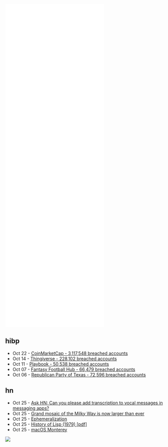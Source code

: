 ![Metrics](https://raw.githubusercontent.com/phixion/phixion/master/metrics.svg)

## hibp

<!--
for https://github.com/phixion/phixion/blob/main/.github/workflows/feeds.yml
-->
<!--START_SECTION:haveibeenpwnd-->
- Oct 22 - [CoinMarketCap - 3,117,548 breached accounts](https://haveibeenpwned.com/PwnedWebsites#CoinMarketCap)
- Oct 14 - [Thingiverse - 228,102 breached accounts](https://haveibeenpwned.com/PwnedWebsites#Thingiverse)
- Oct 11 - [Playbook - 50,538 breached accounts](https://haveibeenpwned.com/PwnedWebsites#Playbook)
- Oct 07 - [Fantasy Football Hub - 66,479 breached accounts](https://haveibeenpwned.com/PwnedWebsites#FantasyFootballHub)
- Oct 06 - [Republican Party of Texas - 72,596 breached accounts](https://haveibeenpwned.com/PwnedWebsites#RepublicanPartyOfTexas)
<!--END_SECTION:haveibeenpwnd-->

## hn

<!--
for https://github.com/phixion/phixion/blob/main/.github/workflows/feeds.yml
-->
<!--START_SECTION:hn-->
- Oct 25 - [Ask HN: Can you please add transcription to vocal messages in messaging apps?](https://news.ycombinator.com/item?id=28992195)
- Oct 25 - [Grand mosaic of the Milky Way is now larger than ever](https://astroanarchy.blogspot.com/2021/10/grand-mosaic-of-milky-way-is-now-large.html)
- Oct 25 - [Ephemeralization](https://en.wikipedia.org/wiki/Ephemeralization)
- Oct 25 - [History of Lisp (1979) [pdf]](http://jmc.stanford.edu/articles/lisp/lisp.pdf)
- Oct 25 - [macOS Monterey](https://www.apple.com/macos/monterey/)
<!--END_SECTION:hn-->

<!--
for https://yhype.me
-->
![](https://hit.yhype.me/github/profile?user_id=13013670)
